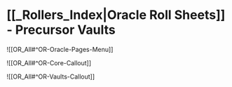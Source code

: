 # [[_Rollers_Index|Oracle Roll Sheets]] - Precursor Vaults

![[OR_All#^OR-Oracle-Pages-Menu]]

![[OR_All#^OR-Core-Callout]]

![[OR_All#^OR-Vaults-Callout]]